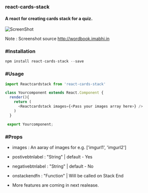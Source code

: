 ### react-cards-stack
#### A react for creating cards stack for a quiz.

![ScreenShot](https://i.imgur.com/1lqze2U.png)

Note : Screenshot source http://wordbook.imabhi.in

### #Installation
```javascript
npm install react-cards-stack --save
```

### #Usage
```javascript
import Reactcardstack from 'react-cards-stack'

class Yourcomponent extends React.Component {
  render(){
    return (
      <Reactcardstack images={<Pass your images array here>} />
    )
  }

 export Yourcomponent;
```

### #Props
  * images : An aaray of images for e.g. ['imgurl1', 'imgurl2']
  * postivebtnlabel : "String" | default - Yes
  * negativebtnlabel : "String" | default - No
  * onstackendfn : "Function" | Will be called on Stack End
  
  * More features are coming in next realease.
